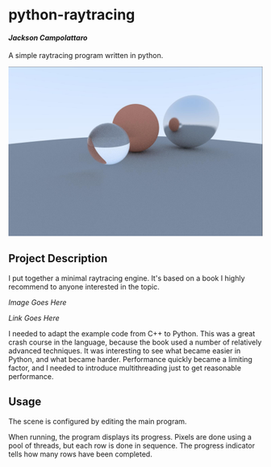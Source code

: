 # python-raytracing
#### *Jackson Campolattaro*
A simple raytracing program written in python.

![A small scene](https://raw.githubusercontent.com/JacksonCampolattaro/python-raytracing/master/images/2020-05-01%2015%3A49%3A34.404471.jpg?token=AKIHG2WIA6RWAJ4EYKQLR6K6WW47C)

## Project Description

I put together a minimal raytracing engine.
It's based on a book I highly recommend to anyone interested in the topic.


*Image Goes Here*

*Link Goes Here*

I needed to adapt the example code from C++ to Python.
This was a great crash course in the language,
because the book used a number of relatively advanced techniques.
It was interesting to see what became easier in Python, 
and what became harder.
Performance quickly became a limiting factor,
and I needed to introduce multithreading just to get reasonable performance.

## Usage

The scene is configured by editing the main program.

When running, the program displays its progress. 
Pixels are done using a pool of threads, 
but each row is done in sequence.
The progress indicator tells how many rows have been completed.
